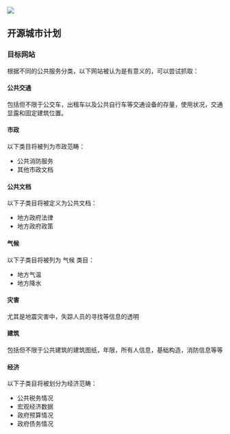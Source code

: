 ![](https://secure.gravatar.com/avatar/75021c22fa3eeeec2f5c9cd600b759c2?s=140&d=https://a248.e.akamai.net/assets.github.com%2Fimages%2Fgravatars%2Fgravatar-org-420.png)

## 开源城市计划

### 目标网站

根据不同的公共服务分类，以下网站被认为是有意义的，可以尝试抓取：

#### 公共交通

包括但不限于公交车，出租车以及公共自行车等交通设备的存量，使用状况，交通显露和固定建筑位置。

#### 市政

以下类目将被列为市政范畴：

- 公共消防服务
- 其他市政文档

#### 公共文档

以下子类目将被定义为公共文档：

- 地方政府法律
- 地方政府政策

#### 气候

以下子类目将被列为 气候 类目：

- 地方气温
- 地方降水

#### 灾害

尤其是地震灾害中，失踪人员的寻找等信息的透明

#### 建筑

包括但不限于公共建筑的建筑图纸，年限，所有人信息，基础构造，消防信息等等

#### 经济

以下子类目将被划分为经济范畴：

- 公共税务情况
- 宏观经济数据
- 政府预算情况
- 政府债务情况

